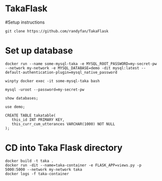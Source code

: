 # TakaFlask

#Setup instructions
```
git clone https://github.com/randyfan/TakaFlask
```

# Set up database
```
docker run --name some-mysql-taka -e MYSQL_ROOT_PASSWORD=my-secret-pw --network my-network -e MYSQL_DATABASE=demo -dit mysql:latest --default-authentication-plugin=mysql_native_password

winpty docker exec -it some-mysql-taka bash

mysql -uroot --password=my-secret-pw

show databases;

use demo;

CREATE TABLE takatable(
   this_id INT PRIMARY KEY,
   this_curr_cum_utterances VARCHAR(1000) NOT NULL
);

```

# CD into Taka Flask directory
```
docker build -t taka .
docker run -dit --name=taka-container -e FLASK_APP=views.py -p 5000:5000 --network my-network taka
docker logs -f taka-container
```
